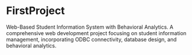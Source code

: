 # FirstProject
Web-Based Student Information System with Behavioral Analytics.  A comprehensive web development project focusing on student information management, incorporating ODBC connectivity, database design, and behavioral analytics. 
